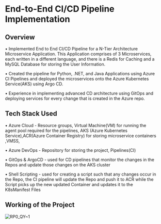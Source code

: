 # End-to-End CI/CD Pipeline Implementation

## Overview
• Implemented End to End CI/CD Pipeline for a N-Tier Architecture Microservice Application. This Application comprises of 3 Microservices, each written in a different language, and there is a Redis for Caching and a MySQL Database for storing the User Information.

• Created the pipeline for Python, .NET, and Java Applications using Azure CI Pipelines and deployed the microservices onto the Azure Kubernetes Service(AKS) using Argo CD.

• Experience in implementing advanced CD architecture using GitOps and deploying services for every change that is created in the Azure repo.

## Tech Stack Used

• Azure Cloud - Resource groups, Virtual Machine(VM) for running the agent pool required for the pipelines, AKS (Azure Kubernetes Service),ACR(Azure Container Registry) for storing microservice containers ,VMSS, 

• Azure DevOps - Repository for storing the project, Pipelines(CI)

• GitOps & ArgoCD - used for CD pipelines that monitor the changes in the Repos and update those changes on the AKS cluster 

• Shell Scripting - used for creating a script such that any changes occur in the Repo, the CI pipeline will update the Repo and push it to ACR while the Script picks up the new updated Container and updates it to the K8sManifest Files

## Working of the Project

![RP0_QY~1](https://github.com/user-attachments/assets/29aceeef-6a72-44ed-a95c-29c81e259529)




